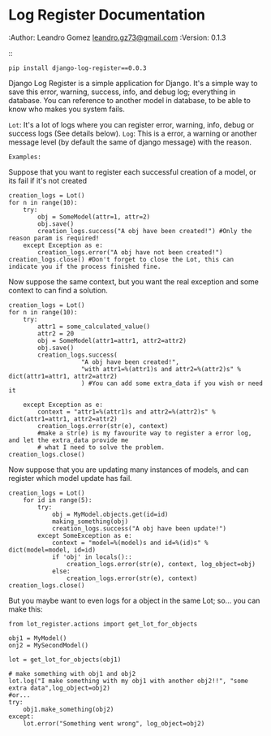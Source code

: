 Log Register Documentation
==========================

:Author:
    Leandro Gomez <leandro.gz73@gmail.com>
:Version: 0.1.3

::

    pip install django-log-register==0.0.3


Django Log Register is a simple application for Django.
It's a simple way to save this error, warning, success, info, and debug log; everything in database.
You can reference to another model in database, to be able to know who makes you system fails.

``Lot``: It's a lot of logs where you can register error, warning, info, debug or success logs (See details below).
``Log``: This is a error, a warning or another message level (by default the same of django message) with the reason.

``Examples:``

Suppose that you want to register each successful creation of a model, or its fail if it's not created

    creation_logs = Lot()
    for n in range(10):
        try:
            obj = SomeModel(attr=1, attr=2)
            obj.save()
            creation_logs.success("A obj have been created!") #Only the reason param is required!
        except Exception as e:
            creation_logs.error("A obj have not been created!")
    creation_logs.close() #Don't forget to close the Lot, this can indicate you if the process finished fine.

Now suppose the same context, but you want the real exception and some context to can find a solution.

    creation_logs = Lot()
    for n in range(10):
        try:
            attr1 = some_calculated_value()
            attr2 = 20
            obj = SomeModel(attr1=attr1, attr2=attr2)
            obj.save()
            creation_logs.success(
                        "A obj have been created!",
                        "with attr1=%(attr1)s and attr2=%(attr2)s" % dict(attr1=attr1, attr2=attr2)
                        ) #You can add some extra_data if you wish or need it

        except Exception as e:
            context = "attr1=%(attr1)s and attr2=%(attr2)s" % dict(attr1=attr1, attr2=attr2)
            creation_logs.error(str(e), context)
            #make a str(e) is my favourite way to register a error log, and let the extra_data provide me
            # what I need to solve the problem.
    creation_logs.close()

Now suppose that you are updating many instances of models, and can register which model update has fail.

    creation_logs = Lot()
        for id in range(5):
            try:
                obj = MyModel.objects.get(id=id)
                making_something(obj)
                creation_logs.success("A obj have been update!")
            except SomeException as e:
                context = "model=%(model)s and id=%(id)s" % dict(model=model, id=id)
                if 'obj' in locals()::
                    creation_logs.error(str(e), context, log_object=obj)
                else:
                    creation_logs.error(str(e), context)
    creation_logs.close()

But you maybe want to even logs for a object in the same Lot; so... you can make this:

    from lot_register.actions import get_lot_for_objects

    obj1 = MyModel()
    onj2 = MySecondModel()

    lot = get_lot_for_objects(obj1)

    # make something with obj1 and obj2
    lot.log("I make something with my obj1 with another obj2!!", "some extra data",log_object=obj2)
    #or...
    try:
        obj1.make_something(obj2)
    except:
        lot.error("Something went wrong", log_object=obj2)
